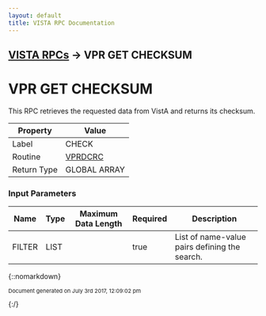 ```yaml
---
layout: default
title: VISTA RPC Documentation
---
```


## [VISTA RPCs](TableOfContents) &#8594; VPR GET CHECKSUM
# VPR GET CHECKSUM

This RPC retrieves the requested data from VistA and returns its checksum.

Property | Value
--- | ---
Label | CHECK
Routine | [VPRDCRC](http://code.osehra.org/dox/Routine_VPRDCRC_source.html)
Return Type | GLOBAL ARRAY


### Input Parameters

Name | Type | Maximum Data Length | Required | Description
--- | --- | --- | --- | ---
FILTER | LIST |  | true | List of name-value pairs defining the search.



{::nomarkdown} <br/><p style="font-size: 11px">Document generated on July 3rd 2017, 12:09:02 pm</p>{:/}